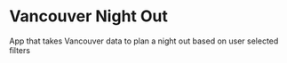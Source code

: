 # Vancouver Night Out

App that takes Vancouver data to plan a night out based on user selected filters